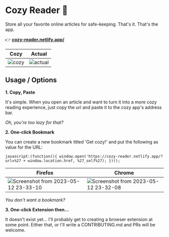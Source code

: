 # Cozy Reader 🧸

Store all your favorite online articles for safe-keeping. That's it. That's the app.

👉 [**cozy-reader.netlify.app/**](https://cozy-reader.netlify.app/)

| Cozy | Actual |
|--------|--------|
| ![cozy](https://github.com/ayoayco/cozy-reader/assets/4262489/802f25ae-d970-4df4-8b87-f65cbc7fe24c) | ![actual](https://github.com/ayoayco/cozy-reader/assets/4262489/dc7ab81f-8353-4d7b-9388-f08a3772b9d4) |

## Usage / Options

**1. Copy, Paste**

It's simple. When you open an article and want to turn it into a more cozy reading experience, just copy the url and paste it to the cozy app's address bar.

*Oh, you're too lazy for that?*

**2. One-click Bookmark**

You can create a new bookmark titled 'Get cozy!' and put the following as value for the URL:

```
javascript:(function(){ window.open('https://cozy-reader.netlify.app/?url=%27 + window.location.href, %27_self%27); })();
```

| Firefox | Chrome |
| --- | --- |
| ![Screenshot from 2023-05-12 23-33-10](https://github.com/ayoayco/cozy-reader/assets/4262489/5f0be296-3a3e-4606-b442-7f4b51163e3c) | ![Screenshot from 2023-05-12 23-32-08](https://github.com/ayoayco/cozy-reader/assets/4262489/144b74f8-3949-46b9-849c-351e4af0ac12) |

*You don't want a bookmark?*

**3. One-click Extension then...**

It doesn't exist yet... I'll probably get to creating a browser extension at some point. Either that, or I'll write a CONTRIBUTING.md and PRs will be welcome. 


